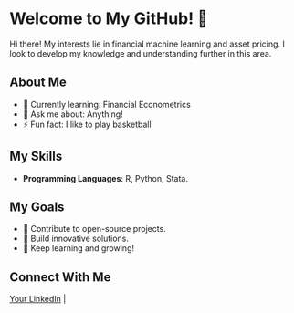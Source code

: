 # Welcome to My GitHub! 👋

Hi there! My interests lie in financial machine learning and asset pricing. I look to develop my knowledge and understanding further in this area.
## About Me

- 🌱 Currently learning: Financial Econometrics
- 💬 Ask me about: Anything!
- ⚡ Fun fact: I like to play basketball

## My Skills
- **Programming Languages**: R, Python, Stata.

## My Goals
- 🌟 Contribute to open-source projects.
- 🚀 Build innovative solutions.
- 📖 Keep learning and growing!

## Connect With Me
[Your LinkedIn](https://www.linkedin.com/in/yannis-cheung/) | 

